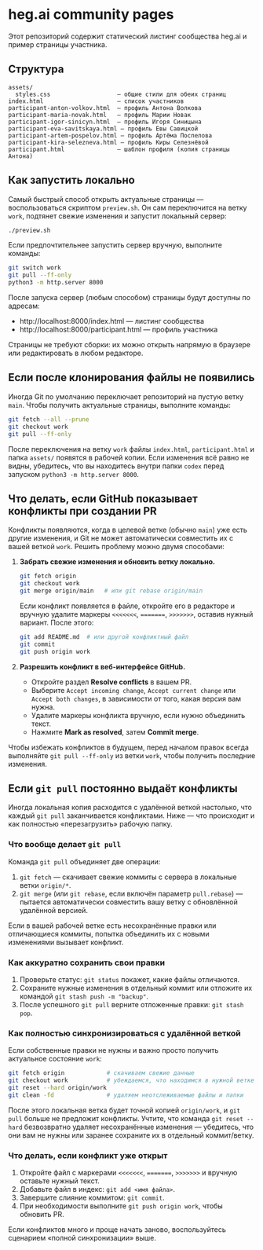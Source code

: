 # heg.ai community pages

Этот репозиторий содержит статический листинг сообщества heg.ai и пример страницы участника.

## Структура

```
assets/
  styles.css                   — общие стили для обеих страниц
index.html                     — список участников
participant-anton-volkov.html  — профиль Антона Волкова
participant-maria-novak.html   — профиль Марии Новак
participant-igor-sinicyn.html  — профиль Игоря Синицына
participant-eva-savitskaya.html — профиль Евы Савицкой
participant-artem-pospelov.html — профиль Артёма Поспелова
participant-kira-selezneva.html — профиль Киры Селезнёвой
participant.html               — шаблон профиля (копия страницы Антона)
```

## Как запустить локально

Самый быстрый способ открыть актуальные страницы — воспользоваться скриптом `preview.sh`. Он сам переключится на ветку `work`, подтянет свежие изменения и запустит локальный сервер:

```bash
./preview.sh
```

Если предпочтительнее запустить сервер вручную, выполните команды:

```bash
git switch work
git pull --ff-only
python3 -m http.server 8000
```

После запуска сервер (любым способом) страницы будут доступны по адресам:

- http://localhost:8000/index.html — листинг сообщества
- http://localhost:8000/participant.html — профиль участника

Страницы не требуют сборки: их можно открыть напрямую в браузере или редактировать в любом редакторе.

## Если после клонирования файлы не появились

Иногда Git по умолчанию переключает репозиторий на пустую ветку `main`. Чтобы получить актуальные страницы, выполните команды:

```bash
git fetch --all --prune
git checkout work
git pull --ff-only
```

После переключения на ветку `work` файлы `index.html`, `participant.html` и папка `assets/` появятся в рабочей копии. Если изменения всё равно не видны, убедитесь, что вы находитесь внутри папки `codex` перед запуском `python3 -m http.server 8000`.

## Что делать, если GitHub показывает конфликты при создании PR

Конфликты появляются, когда в целевой ветке (обычно `main`) уже есть другие изменения, и Git не может автоматически совместить их с вашей веткой `work`. Решить проблему можно двумя способами:

1. **Забрать свежие изменения и обновить ветку локально.**
   ```bash
   git fetch origin
   git checkout work
   git merge origin/main   # или git rebase origin/main
   ```
   Если конфликт появляется в файле, откройте его в редакторе и вручную удалите маркеры `<<<<<<<`, `=======`, `>>>>>>>`, оставив нужный вариант. После этого:
   ```bash
   git add README.md  # или другой конфликтный файл
   git commit
   git push origin work
   ```

2. **Разрешить конфликт в веб-интерфейсе GitHub.**
   - Откройте раздел **Resolve conflicts** в вашем PR.
   - Выберите `Accept incoming change`, `Accept current change` или `Accept both changes`, в зависимости от того, какая версия вам нужна.
   - Удалите маркеры конфликта вручную, если нужно объединить текст.
   - Нажмите **Mark as resolved**, затем **Commit merge**.

Чтобы избежать конфликтов в будущем, перед началом правок всегда выполняйте `git pull --ff-only` из ветки `work`, чтобы получить последние изменения.

## Если `git pull` постоянно выдаёт конфликты

Иногда локальная копия расходится с удалённой веткой настолько, что каждый `git pull` заканчивается конфликтами. Ниже — что происходит и как полностью «перезагрузить» рабочую папку.

### Что вообще делает `git pull`

Команда `git pull` объединяет две операции:

1. `git fetch` — скачивает свежие коммиты с сервера в локальные ветки `origin/*`.
2. `git merge` (или `git rebase`, если включён параметр `pull.rebase`) — пытается автоматически совместить вашу ветку с обновлённой удалённой версией.

Если в вашей рабочей ветке есть несохранённые правки или отличающиеся коммиты, попытка объединить их с новыми изменениями вызывает конфликт.

### Как аккуратно сохранить свои правки

1. Проверьте статус: `git status` покажет, какие файлы отличаются.
2. Сохраните нужные изменения в отдельный коммит или отложите их командой `git stash push -m "backup"`.
3. После успешного `git pull` верните отложенные правки: `git stash pop`.

### Как полностью синхронизироваться с удалённой веткой

Если собственные правки не нужны и важно просто получить актуальное состояние `work`:

```bash
git fetch origin            # скачиваем свежие данные
git checkout work           # убеждаемся, что находимся в нужной ветке
git reset --hard origin/work
git clean -fd               # удаляем неотслеживаемые файлы и папки
```

После этого локальная ветка будет точной копией `origin/work`, и `git pull` больше не предложит конфликты. Учтите, что команда `git reset --hard` безвозвратно удаляет несохранённые изменения — убедитесь, что они вам не нужны или заранее сохраните их в отдельный коммит/ветку.

### Что делать, если конфликт уже открыт

1. Откройте файл с маркерами `<<<<<<<`, `=======`, `>>>>>>>` и вручную оставьте нужный текст.
2. Добавьте файл в индекс: `git add <имя файла>`.
3. Завершите слияние коммитом: `git commit`.
4. При необходимости выполните `git push origin work`, чтобы обновить PR.

Если конфликтов много и проще начать заново, воспользуйтесь сценарием «полной синхронизации» выше.
